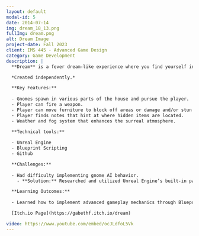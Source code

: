 ```yaml
---
layout: default
modal-id: 5
date: 2014-07-14
img: dream_18_13.png
fullImg: dream.png
alt: Dream Image
project-date: Fall 2023
client: IMS 445 - Advanced Game Design
category: Game Development
description: |
  **Dream** is a fever dream-like experience where you find yourself in a house infested with gnomes.

  *Created independently.*

  **Key Features:**
  
  - Gnomes spawn in various parts of the house and pursue the player.
  - Player can fire a weapon.
  - Player can move furniture to block off areas or damage and/or stun gnomes.
  - Player finds notes that hint at where hidden items are located.
  - Weather and fog system that enhances the surreal atmosphere.

  **Technical tools:**
  
  - Unreal Engine
  - Blueprint Scripting
  - Github

  **Challenges:**
  
  - Had difficulty implementing gnome AI behavior.
    - **Solution:** Researched and utilized Unreal Engine’s built-in pathfinding system.

  **Learning Outcomes:**
  
  - Learned how to implement advanced gameplay mechanics through Blueprint Scripting.

  [Itch.io Page](https://gabethf.itch.io/dream)

video: https://www.youtube.com/embed/ocJLdfoL5Vk
---
```

